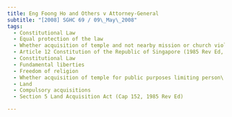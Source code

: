 ```yaml
---
title: Eng Foong Ho and Others v Attorney-General 
subtitle: "[2008] SGHC 69 / 09\_May\_2008"
tags:
  - Constitutional Law
  - Equal protection of the law
  - Whether acquisition of temple and not nearby mission or church violating equal protection accorded under Constitution of the Republic of Singapore (1985 Rev Ed, 1999 Reprint)
  - Article 12 Constitution of the Republic of Singapore (1985 Rev Ed, 1999 Reprint)
  - Constitutional Law
  - Fundamental liberties
  - Freedom of religion
  - Whether acquisition of temple for public purposes limiting person\'s right under Constitution of the Republic of Singapore (1985 Rev Ed, 1999 Reprint) to profess, practise and propagate his religion
  - Land
  - Compulsory acquisitions
  - Section 5 Land Acquisition Act (Cap 152, 1985 Rev Ed)

---
```


